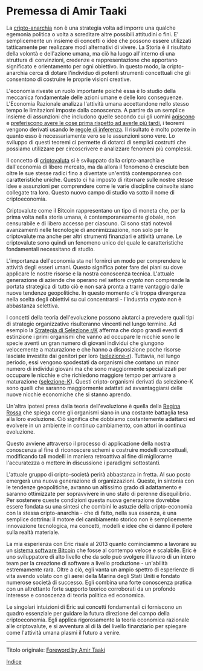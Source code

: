 # Premessa di Amir Taaki



La [cripto-anarchia](https://en.wikipedia.org/wiki/Crypto-anarchism) non è una strategia volta ad imporre una qualche egemonia politica o volta a screditare altre possibili attitudini o fini. E' semplicemente un insieme di concetti o idee che possono essere utilizzati tatticamente per realizzare modi alternativi di vivere. La Storia è il risultato della volontà e dell'azione umana, ma ciò ha luogo all'interno di una struttura di convinzioni, credenze e rappresentazione che apportano significato e orientamento per ogni obiettivo. In questo modo, la cripto-anarchia cerca di dotare l'individuo di potenti strumenti concettuali che gli consentono di costruire le proprie visioni creative.

L'economia riveste un ruolo importante poiché essa è lo studio della meccanica fondamentale delle azioni umane e delle loro conseguenze. L'Economia Razionale analizza l'attività umana accettandone nello stesso tempo le limitazioni imposte dalla conoscenza. A partire da un semplice insieme di assunzioni che includono quelle secondo cui gli uomini [agiscono](https://en.wikipedia.org/wiki/Action_axiom) e [preferiscono avere le cose prima rispetto ad averle più tardi](https://en.wikipedia.org/wiki/Time_preference), i teoremi vengono derivati usando le [regole di inferenza](https://it.wikipedia.org/wiki/Regola_di_inferenza). Il risultato è molto potente in quanto esso è necessariamente vero se le assunzioni sono vere. Lo sviluppo di questi teoremi ci permette di dotarci di semplici costrutti che possiamo utilizzare per circoscrivere e analizzare fenomeni più complessi. 

Il concetto di [criptovaluta](https://it.wikipedia.org/wiki/Criptovaluta) si è sviluppato dalla cripto-anarchia e dall'economia di libero mercato, ma da allora il fenomeno è cresciute ben oltre le sue stesse radici fino a diventate un'entità contemporanea con caratteristiche uniche. Questo ci ha imposto di ritornare sulle nostre stesse idee e assunzioni per comprendere come le varie discipline coinvolte siano collegate tra loro. Questo nuovo campo di studio va sotto il nome di criptoeconomia.

Criptovalute come il Bitcoin rappresentano un tipo di moneta che, per la prima volta nella storia umana, è contemporaneamente globale, non censurabile e di libero accesso per ciascuno. Ci sono stati notevoli avanzamenti nelle tecnologie di anonimizzazione, non solo per le criptovalute ma anche per altri strumenti finanziari e attività umane. Le criptovalute sono quindi un fenomeno unico del quale le caratteristiche fondamentali necessitano di studio.

L'importanza dell'economia sta nel fornirci un modo per comprendere le attività degli esseri umani. Questo significa poter fare dei piani su dove applicare le nostre risorse e la nostra conoscenza tecnica. L'attuale generazione di aziende che operano nel settore _crypto_ non comprende la portata strategica di tutto ciò e non sarà pronta a trarre vantaggio dalle nuove tendenze geopolitiche. In questo momento c'è troppa divergenza nella scelta degli obiettivi su cui concentrarsi - l'industria _crypto_ non è abbastanza selettiva.

I concetti della teoria dell'evoluzione possono aiutarci a prevedere quali tipi di strategie organizzative risulteranno vincenti nel lungo termine. Ad esempio la [Strategia di Selezione r/K](https://it.wikipedia.org/wiki/Strategia_r-K) afferma che dopo grandi eventi di estinzione i primi organismi che vanno ad occupare le nicchie sono le specie aventi un gran numero di giovani individui che giungono velocemente a maturazione e che hanno a disposizione poche risorse lasciate investite dai genitori per loro ([selezione-r](https://it.wikipedia.org/wiki/Strategia_r-K#Strategia_R)). Tuttavia, nel lungo periodo, essi vengono spodestati da organismi che contano un minor numero di individui giovani ma che sono maggiormente specializzati per occupare le nicchie e che richiedono maggiore tempo per arrivare a maturazione ([selezione-K](https://it.wikipedia.org/wiki/Strategia_r-K#Strategia_K)). Questi cripto-organismi derivati da selezione-K sono quelli che saranno maggiormente adattati ad avvantaggiarsi delle nuove nicchie economiche che si stanno aprendo.

Un'altra ipotesi presa dalla teoria dell'evoluzione è quella della [Regina Rossa](https://it.wikipedia.org/wiki/Ipotesi_della_Regina_Rossa) che spiega come gli organismi siano in una costante battaglia tesa alla loro evoluzione. Ciò significa che dobbiamo costantemente adattarci ed evolvere in un ambiente in continuo cambiamento, con attori in continua evoluzione. 

Questo avviene attraverso il processo di applicazione della nostra conoscenza al fine di riconoscere schemi e costruire modelli concettuali, modificando tali modelli in maniera retroattiva al fine di migliorarne l'accuratezza o mettere in discussione i paradigmi sottostanti.

L'attuale gruppo di cripto-società perirà abbastanza in fretta. Al suo posto emergerà una nuova generazione di organizzazioni. Queste, in sintonia con le tendenze geopolitiche, avranno un altissimo grado di adattamento e saranno ottimizzate per sopravvivere in uno stato di perenne disequilibrio. Per sostenere queste condizioni questa nuova generazione dovrebbe essere fondata su una sintesi che combini le astuzie della cripto-economia con la stessa cripto-anarchia - che di fatto, nella sua essenza, è una semplice dottrina: il motore del cambiamento storico non è semplicemente innovazione tecnologica, ma concetti, modelli e idee che ci danno il potere sulla realtà materiale.

La mia esperienza con Eric risale al 2013 quanto cominciammo a lavorare su un [sistema software Bitcoin](https://github.com/libbitcoin) che fosse al contempo veloce e scalabile. Eric è uno sviluppatore di alto livello che da solo può svolgere il lavoro di un intero team per la creazione di software a livello produzione - un'abilità estremamente rara. Oltre a ciò, egli vanta un ampio spettro di esperienze di vita avendo volato con gli aerei della Marina degli Stati Uniti e fondato numerose società di successo. Egli combina una forte conoscenza pratica con un altrettanto forte supporto teorico corroborati da un profondo interesse e conoscenza di teoria politica ed economica.

Le singolari intuizioni di Eric sui concetti fondamentali ci forniscono un quadro essenziale per guidare la futura direzione del campo della criptoeconomia. Egli applica rigorosamente la teoria economica razionale alle criptovalute, e si avventura al di là del livello finanziario per spiegare come l'attività umana plasmi il futuro a venire.

---

Titolo originale: [Foreword by Amir Taaki](https://github.com/libbitcoin/libbitcoin-system/wiki/Foreword-by-Amir-Taaki)

[Indice](/README.md)
